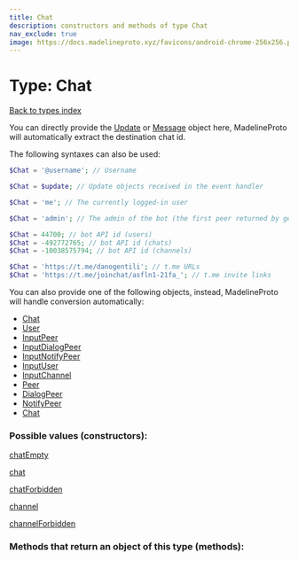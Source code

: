 ```yaml
---
title: Chat
description: constructors and methods of type Chat
nav_exclude: true
image: https://docs.madelineproto.xyz/favicons/android-chrome-256x256.png
---
```

# Type: Chat
[Back to types index](index.html)

You can directly provide the [Update](Update.html) or [Message](Message.html) object here, MadelineProto will automatically extract the destination chat id.

The following syntaxes can also be used:

```php
$Chat = '@username'; // Username

$Chat = $update; // Update objects received in the event handler

$Chat = 'me'; // The currently logged-in user

$Chat = 'admin'; // The admin of the bot (the first peer returned by getReportPeers in an event handler)

$Chat = 44700; // bot API id (users)
$Chat = -492772765; // bot API id (chats)
$Chat = -10038575794; // bot API id (channels)

$Chat = 'https://t.me/danogentili'; // t.me URLs
$Chat = 'https://t.me/joinchat/asfln1-21fa_'; // t.me invite links

```

You can also provide one of the following objects, instead, MadelineProto will handle conversion automatically:  

- [Chat](Chat.html)
- [User](User.html)
- [InputPeer](InputPeer.html)
- [InputDialogPeer](InputDialogPeer.html)
- [InputNotifyPeer](InputNotifyPeer.html)
- [InputUser](InputUser.html)
- [InputChannel](InputChannel.html)
- [Peer](Peer.html)
- [DialogPeer](DialogPeer.html)
- [NotifyPeer](NotifyPeer.html)
- [Chat](Chat.html)




### Possible values (constructors):

[chatEmpty](/API_docs/constructors/chatEmpty.html)  

[chat](/API_docs/constructors/chat.html)  

[chatForbidden](/API_docs/constructors/chatForbidden.html)  

[channel](/API_docs/constructors/channel.html)  

[channelForbidden](/API_docs/constructors/channelForbidden.html)  



### Methods that return an object of this type (methods):



